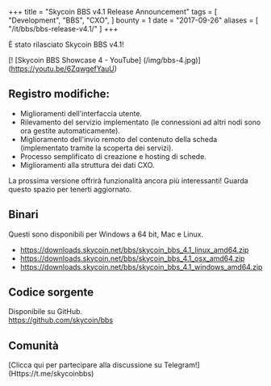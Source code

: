 +++
title = "Skycoin BBS v4.1 Release Announcement"
tags = [
    "Development",
    "BBS",
    "CXO",
]
bounty = 1
date = "2017-09-26"
aliases = [
	"/it/bbs/bbs-release-v4.1/"
]
+++

È stato rilasciato Skycoin BBS v4.1!

[! [Skycoin BBS Showcase 4 - YouTube] (/img/bbs-4.jpg)] (https://youtu.be/6ZqwgefYauU)

## Registro modifiche:

- Miglioramenti dell'interfaccia utente.
- Rilevamento del servizio implementato (le connessioni ad altri nodi sono ora gestite automaticamente).
- Miglioramento dell'invio remoto del contenuto della scheda (implementato tramite la scoperta dei servizi).
- Processo semplificato di creazione e hosting di schede.
- Miglioramenti alla struttura dei dati CXO.

La prossima versione offrirà funzionalità ancora più interessanti! Guarda questo spazio per tenerti aggiornato.

## Binari

Questi sono disponibili per Windows a 64 bit, Mac e Linux.

- https://downloads.skycoin.net/bbs/skycoin_bbs_4.1_linux_amd64.zip
- https://downloads.skycoin.net/bbs/skycoin_bbs_4.1_osx_amd64.zip
- https://downloads.skycoin.net/bbs/skycoin_bbs_4.1_windows_amd64.zip

## Codice sorgente

Disponibile su GitHub. \
https://github.com/skycoin/bbs

## Comunità

[Clicca qui per partecipare alla discussione su Telegram!] (Https://t.me/skycoinbbs)
